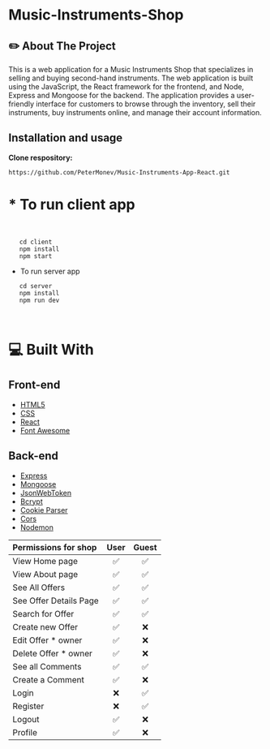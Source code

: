 # Music-Instruments-Shop

## :pencil2: About The Project 

This is a web application for a Music Instruments Shop that specializes in selling and buying second-hand instruments. The web application is built using the JavaScript, the React framework for the frontend, and Node, Express and Mongoose for the backend. The application provides a user-friendly interface for customers to browse through the inventory, sell their instruments, buy instruments online, and manage their account information.

## Installation and usage

**Clone respository:**

 ```
https://github.com/PeterMonev/Music-Instruments-App-React.git

 ```

# * To run client app
   <br/>

 ```
    cd client 
    npm install
    npm start
 ```
 * To run server app
    <br/>
    
 ```
    cd server
    npm install
    npm run dev
 ```
 
 <br/>

 # :computer:  Built With

## Front-end

- [HTML5](https://developer.mozilla.org/en-US/docs/Glossary/HTML5)
- [CSS](https://developer.mozilla.org/en-US/docs/Web/CSS)
- [React](https://reactjs.org/)
- [Font Awesome](https://fontawesome.com/v5.15/how-to-use/on-the-web/using-with/react)

## Back-end

- [Express](https://expressjs.com/)
- [Mongoose](https://mongoosejs.com/)
- [JsonWebToken](https://github.com/auth0/node-jsonwebtoken)
- [Bcrypt](https://github.com/kelektiv/node.bcrypt.js)
- [Cookie Parser](https://github.com/expressjs/cookie-parser)
- [Cors](https://github.com/expressjs/cors)
- [Nodemon](https://github.com/remy/nodemon)


 | **Permissions for shop**    | User | Guest | 
| :--------------------------    | :---: | :---: |
| View Home page                 | ✅   | ✅   |
| View About page                | ✅   | ✅   |
| See All Offers                 | ✅   | ✅   |
| See Offer Details Page         | ✅   | ✅   |
| Search for Offer               | ✅   | ✅   |
| Create new Offer               | ✅   | ❌   |
| Edit Offer * owner             | ✅   | ❌   |
| Delete Offer * owner           | ✅   | ❌   |
| See all Comments               | ✅   | ✅   |
| Create a Comment               | ✅   | ❌   |
| Login                          | ❌   | ✅   |
| Register                       | ❌   | ✅   |
| Logout                         | ✅   | ❌   |
| Profile                        | ✅   | ❌   |
